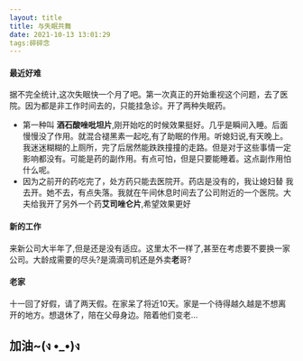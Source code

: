 ```yaml
---
layout: title
title: 与失眠共舞
date: 2021-10-13 13:01:29
tags:碎碎念
---
```


#### 最近好难

据不完全统计,这次失眠快一个月了吧。第一次真正的开始重视这个问题，去了医院。因为都是非工作时间去的，只能挂急诊。开了两种失眠药。

- 第一种叫 **酒石酸唑吡坦片**,刚开始吃的时候效果挺好。几乎是瞬间入睡。后面慢慢没了作用。就混合褪黑素一起吃,有了助眠的作用。听媳妇说,有天晚上。我迷迷糊糊的上厕所，完了后居然能跌跌撞撞的走路。但是对于这些事情一定影响都没有。可能是药的副作用。有点可怕，但是只要能睡着。这点副作用怕什么呢。
- 因为之前开的药吃完了，处方药只能去医院开。药店是没有的，我让媳妇替 我去开。她不去，有点失落。我就在午间休息时间去了公司附近的一个医院。大夫给我开了另外一个药**艾司唑仑片**,希望效果更好

#### 新的工作

来新公司大半年了,但是还是没有适应。这里太不一样了,甚至在考虑要不要换一家公司。大龄成需要的尽头?是滴滴司机还是外卖**老**哥?

#### 老家

十一回了好假，请了两天假。在家呆了将近10天。家是一个待得越久越是不想离开的地方。想退休了，陪在父母身边。陪着他们变老...



## 加油~(ง •_•)ง

